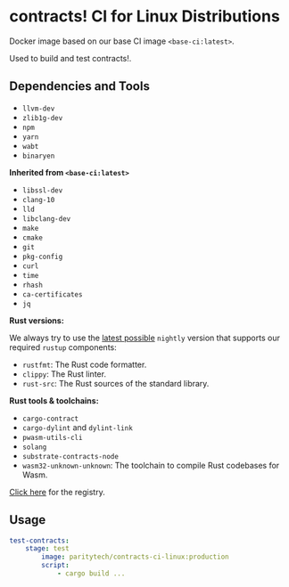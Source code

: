 # contracts! CI for Linux Distributions

Docker image based on our base CI image `<base-ci:latest>`.

Used to build and test contracts!.

## Dependencies and Tools

- `llvm-dev`
- `zlib1g-dev`
- `npm`
- `yarn`
- `wabt`
- `binaryen`

**Inherited from `<base-ci:latest>`**

- `libssl-dev`
- `clang-10`
- `lld`
- `libclang-dev`
- `make`
- `cmake`
- `git`
- `pkg-config`
- `curl`
- `time`
- `rhash`
- `ca-certificates`
- `jq`

**Rust versions:**

We always try to use the [latest possible](https://rust-lang.github.io/rustup-components-history/) `nightly` version that supports our required `rustup` components:

- `rustfmt`: The Rust code formatter.
- `clippy`: The Rust linter.
- `rust-src`: The Rust sources of the standard library.

**Rust tools & toolchains:**

- `cargo-contract`
- `cargo-dylint` and `dylint-link`
- `pwasm-utils-cli`
- `solang`
- `substrate-contracts-node`
- `wasm32-unknown-unknown`: The toolchain to compile Rust codebases for Wasm.

[Click here](https://hub.docker.com/repository/docker/paritytech/contracts-ci-linux) for the registry.

## Usage

```yaml
test-contracts:
    stage: test
        image: paritytech/contracts-ci-linux:production
        script:
            - cargo build ...
```
